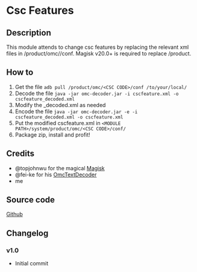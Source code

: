 # Csc Features

## Description

This module attends to change csc features by replacing the relevant xml files in /product/omc/<CSC CODE>/conf. Magisk v20.0+ is required to replace /product.
  
## How to

1. Get the file `adb pull /product/omc/<CSC CODE>/conf /to/your/local/`
2. Decode the file `java -jar omc-decoder.jar -i cscfeature.xml -o cscfeature_decoded.xml`
3. Modify the _decoded.xml as needed
4. Encode the file `java -jar omc-decoder.jar -e -i cscfeature_decoded.xml -o cscfeature.xml`
5. Put the modified cscfeature.xml in `<MODULE PATH>/system/product/omc/<CSC CODE>/conf/`
6. Package zip, install and profit!
  
## Credits

- @topjohnwu for the magical [Magisk](https://github.com/topjohnwu/Magisk)
- @fei-ke for his [OmcTextDecoder](https://github.com/fei-ke/OmcTextDecoder)
- me

## Source code

[Github](https://github.com/alexdonh/magisk-module-cscfeatures)

## Changelog

### v1.0

- Initial commit
